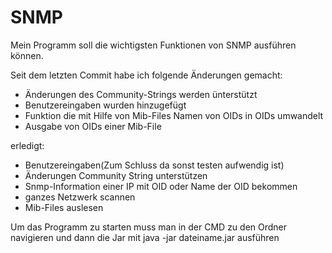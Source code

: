 # SNMP
Mein Programm soll die wichtigsten Funktionen von SNMP ausführen können.

Seit dem letzten Commit habe ich folgende Änderungen gemacht:
- Änderungen des Community-Strings werden ünterstützt
- Benutzereingaben wurden hinzugefügt
- Funktion die mit Hilfe von Mib-Files Namen von OIDs in OIDs umwandelt
- Ausgabe von OIDs einer Mib-File

erledigt:
- Benutzereingaben(Zum Schluss da sonst testen aufwendig ist)
- Änderungen Community String unterstützen
- Snmp-Information einer IP mit OID oder Name der OID bekommen
- ganzes Netzwerk scannen
- Mib-Files auslesen


Um das Programm zu starten muss man in der CMD zu den Ordner navigieren und dann die Jar mit java -jar dateiname.jar ausführen
